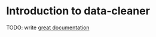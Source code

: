 # Introduction to data-cleaner

TODO: write [great documentation](http://jacobian.org/writing/what-to-write/)
